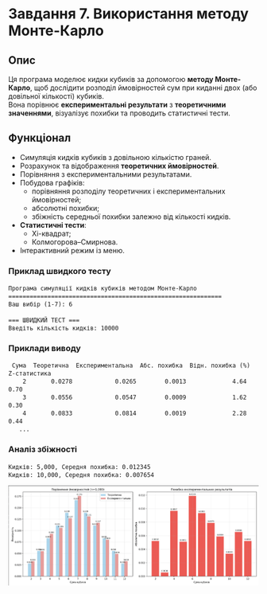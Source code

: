 # Завдання 7. Використання методу Монте-Карло

## Опис
Ця програма моделює кидки кубиків за допомогою **методу Монте-Карло**, щоб дослідити розподіл ймовірностей сум при киданні двох (або довільної кількості) кубиків.  
Вона порівнює **експериментальні результати** з **теоретичними значеннями**, візуалізує похибки та проводить статистичні тести.

## Функціонал
- Симуляція кидків кубиків з довільною кількістю граней.
- Розрахунок та відображення **теоретичних ймовірностей**.
- Порівняння з експериментальними результатами.
- Побудова графіків:
  - порівняння розподілу теоретичних і експериментальних ймовірностей;
  - абсолютні похибки;
  - збіжність середньої похибки залежно від кількості кидків.
- **Статистичні тести**:
  - Хі-квадрат;
  - Колмогорова–Смирнова.
- Інтерактивний режим із меню.

 
### Приклад швидкого тесту
```
Програма симуляції кидків кубиків методом Монте-Карло
============================================================
Ваш вибір (1-7): 6

=== ШВИДКИЙ ТЕСТ ===
Введіть кількість кидків: 10000

```

### Приклади виводу

```
 Сума  Теоретична  Експериментальна  Абс. похибка  Відн. похибка (%)  Z-статистика
    2       0.0278            0.0265        0.0013             4.64          0.70
    3       0.0556            0.0547        0.0009             1.62          0.30
    4       0.0833            0.0814        0.0019             2.28          0.44
   ...

```
### Аналіз збіжності

```
Кидків: 5,000, Середня похибка: 0.012345
Кидків: 10,000, Середня похибка: 0.007654
```


![task7.png](img%2Ftask7.png)